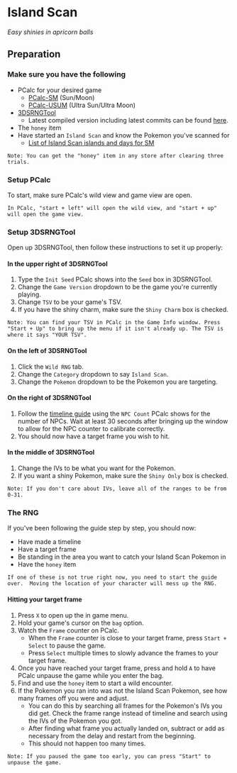 # Island Scan
_Easy shinies in apricorn balls_

## Preparation

### Make sure you have the following
- PCalc for your desired game
  - [PCalc-SM](https://pokemonrng.com/downloads/pcalc/sm) (Sun/Moon)
  - [PCalc-USUM](https://pokemonrng.com/downloads/pcalc/usum) (Ultra Sun/Ultra Moon)
- [3DSRNGTool](https://github.com/wwwwwwzx/3DSRNGTool/releases)
  - Latest compiled version including latest commits can be found [here](https://ci.appveyor.com/project/wwwwwwzx/3dsrngtool/build/artifacts).
- The `honey` item
- Have started an `Island Scan` and know the Pokemon you've scanned for
  - [List of Island Scan islands and days for SM](https://pokemonrng.com/guides/tools/en/Island%20Scan%20Pokemon%20-%20SM.md)

```
Note: You can get the "honey" item in any store after clearing three trials.
```

### Setup PCalc

To start, make sure PCalc's wild view and game view are open.

```
In PCalc, "start + left" will open the wild view, and "start + up" will open the game view.
```

### Setup 3DSRNGTool

Open up 3DSRNGTool, then follow these instructions to set it up properly:

#### In the upper right of 3DSRNGTool

1. Type the `Init Seed` PCalc shows into the `Seed` box in 3DSRNGTool.
2. Change the `Game Version` dropdown to be the game you're currently playing.
3. Change `TSV` to be your game's TSV.
4. If you have the shiny charm, make sure the `Shiny Charm` box is checked.

```
Note: You can find your TSV in PCalc in the Game Info window. Press "Start + Up" to bring up the menu if it isn't already up. The TSV is where it says "YOUR TSV".
```

#### On the left of 3DSRNGTool

1. Click the `Wild RNG` tab.
2. Change the `Category` dropdown to say `Island Scan`.
3. Change the `Pokemon` dropdown to be the Pokemon you are targeting.

#### On the right of 3DSRNGTool

1. Follow the [timeline guide](https://pokemonrng.com/guides/sm/en/Timeline%20Guide.md) using the `NPC Count` PCalc shows for the number of NPCs. Wait at least 30 seconds after bringing up the window to allow for the NPC counter to calibrate correctly.
2. You should now have a target frame you wish to hit.


#### In the middle of 3DSRNGTool
1. Change the IVs to be what you want for the Pokemon.
2. If you want a shiny Pokemon, make sure the `Shiny Only` box is checked.

```
Note: If you don't care about IVs, leave all of the ranges to be from 0-31.
```

### The RNG

If you've been following the guide step by step, you should now:
- Have made a timeline
- Have a target frame
- Be standing in the area you want to catch your Island Scan Pokemon in
- Have the `honey` item

```
If one of these is not true right now, you need to start the guide over.  Moving the location of your character will mess up the RNG.
```

#### Hitting your target frame

1. Press `X` to open up the in game menu.
2. Hold your game's cursor on the `bag` option.
3. Watch the `Frame` counter on PCalc.
    - When the `Frame` counter is close to your target frame, press `Start + Select` to pause the game.
    - Press `Select` multiple times to slowly advance the frames to your target frame.
4. Once you have reached your target frame, press and hold `A` to have PCalc unpause the game while you enter the bag.
5. Find and use the `honey` item to start a wild encounter.
6. If the Pokemon you ran into was not the Island Scan Pokemon, see how many frames off you were and adjust.
    - You can do this by searching all frames for the Pokemon's IVs you did get. Check the frame range instead of timeline and search using the IVs of the Pokemon you got.
    - After finding what frame you actually landed on, subtract or add as necessary from the delay and restart from the beginning.
    - This should not happen too many times.

```
Note: If you paused the game too early, you can press "Start" to unpause the game.
```
